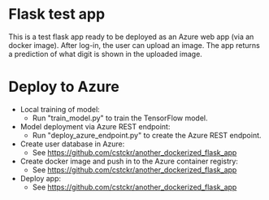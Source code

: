 # Flask test app
This is a test flask app ready to be deployed as an Azure web app (via an docker image).
After log-in, the user can upload an image. The app returns a prediction of what digit is shown in the uploaded image.

# Deploy to Azure

- Local training of model: 
    - Run "train_model.py" to train the TensorFlow model.
- Model deployment via Azure REST endpoint:
    - Run "deploy_azure_endpoint.py" to create the Azure REST endpoint.
- Create user database in Azure:
    - See https://github.com/cstckr/another_dockerized_flask_app
- Create docker image and push in to the Azure container registry:
    - See https://github.com/cstckr/another_dockerized_flask_app
- Deploy app:
    - See https://github.com/cstckr/another_dockerized_flask_app